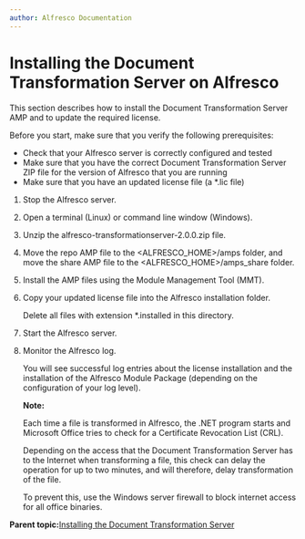 ```yaml
---
author: Alfresco Documentation
---
```


# Installing the Document Transformation Server on Alfresco

This section describes how to install the Document Transformation Server AMP and to update the required license.

Before you start, make sure that you verify the following prerequisites:

-   Check that your Alfresco server is correctly configured and tested
-   Make sure that you have the correct Document Transformation Server ZIP file for the version of Alfresco that you are running
-   Make sure that you have an updated license file \(a \*.lic file\)

1.  Stop the Alfresco server.

2.  Open a terminal \(Linux\) or command line window \(Windows\).

3.  Unzip the alfresco-transformationserver-2.0.0.zip file.

4.  Move the repo AMP file to the <ALFRESCO\_HOME\>/amps folder, and move the share AMP file to the <ALFRESCO\_HOME\>/amps\_share folder.

5.  Install the AMP files using the Module Management Tool \(MMT\).

6.  Copy your updated license file into the Alfresco installation folder. 

    Delete all files with extension \*.installed in this directory.    

7.  Start the Alfresco server.

8.  Monitor the Alfresco log. 

    You will see successful log entries about the license installation and the installation of the Alfresco Module Package \(depending on the configuration of your log level\).

    **Note:**

    Each time a file is transformed in Alfresco, the .NET program starts and Microsoft Office tries to check for a Certificate Revocation List \(CRL\).

    Depending on the access that the Document Transformation Server has to the Internet when transforming a file, this check can delay the operation for up to two minutes, and will therefore, delay transformation of the file.

    To prevent this, use the Windows server firewall to block internet access for all office binaries.


**Parent topic:**[Installing the Document Transformation Server](../concepts/transerv-installing.md)

